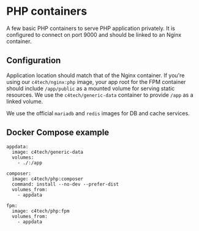# PHP containers

A few basic PHP containers to serve PHP application privately. It is
configured to connect on port 9000 and should be linked to an Nginx container.


## Configuration

Application location should match that of the Nginx container.
If you're using our `c4tech/nginx:php` image, your app root for the FPM
container should include `/app/public` as a mounted volume for serving static
resources. We use the `c4tech/generic-data` container to provide `/app` as a
linked volume.

We use the official `mariadb` and `redis` images for DB and cache services.


## Docker Compose example

```
appdata:
  image: c4tech/generic-data
  volumes:
    - ./:/app

composer:
  image: c4tech/php:composer
  command: install --no-dev --prefer-dist
  volumes_from:
    - appdata

fpm:
  image: c4tech/php:fpm
  volumes_from:
    - appdata
```
